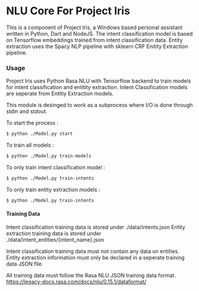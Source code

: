 # NLU Core For Project Iris

This is a component of Project Iris, a Windows based personal assistant written in Python, Dart and NodeJS.
The intent classification model is based on Tensorflow embeddings trained from intent classification data. Entity extraction uses the Spacy NLP pipeline with sklearn CRF Enitity Extraction pipeline.

### Usage

Project Iris uses Python Rasa NLU with Tensorflow backend to train models for intent classification and entitity extraction.
Intent Classification models are seperate from Entitiy Extraction models.

This module is desinged to work as a subprocess where I/O is done through stdin and stdout.

To start the process :
```sh
$ python ./Model.py start
```

To train all models :
```sh
$ python ./Model.py train-models
```

To only train intent classification model :
```sh
$ python ./Model.py train-intents
```

To only train entity extraction models :
```sh
$ python ./Model.py train-intents
```

#### Training Data
Intent classification training data is stored under ./data/intents.json
Entity extraction training data is stored under ./data/intent_entities/{intent_name}.json

Intent classification training data must not contain any data on entities. Entity extraction information must only be declared in a seperate training data JSON file.

All training data must follow the Rasa NLU JSON training data format. 
https://legacy-docs.rasa.com/docs/nlu/0.15.1/dataformat/
